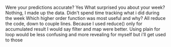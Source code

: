 Were your predictions accurate?
Yes
What surprised you about your week?
Nothing, I made up the data. Didn't spend time tracking what i did during the week
Which higher order function was most useful and why?
All reduce the code, down to couple lines. Because I used reduce() only for accumulated result I would say filter and map were better. Using plain for loop would be less confusing and more revealing for myself but i'll get used to those